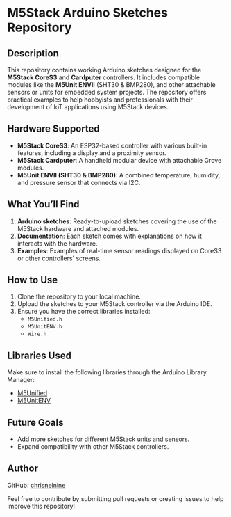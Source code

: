 # M5Stack Arduino Sketches Repository

## Description
This repository contains working Arduino sketches designed for the **M5Stack CoreS3** and **Cardputer** controllers. It includes compatible modules like the **M5Unit ENVII** (SHT30 & BMP280), and other attachable sensors or units for embedded system projects. The repository offers practical examples to help hobbyists and professionals with their development of IoT applications using M5Stack devices.

## Hardware Supported
- **M5Stack CoreS3**: An ESP32-based controller with various built-in features, including a display and a proximity sensor.
- **M5Stack Cardputer**: A handheld modular device with attachable Grove modules.
- **M5Unit ENVII (SHT30 & BMP280)**: A combined temperature, humidity, and pressure sensor that connects via I2C.

## What You’ll Find
1. **Arduino sketches**: Ready-to-upload sketches covering the use of the M5Stack hardware and attached modules.
2. **Documentation**: Each sketch comes with explanations on how it interacts with the hardware.
3. **Examples**: Examples of real-time sensor readings displayed on CoreS3 or other controllers' screens.

## How to Use
1. Clone the repository to your local machine.
2. Upload the sketches to your M5Stack controller via the Arduino IDE.
3. Ensure you have the correct libraries installed:
   - `M5Unified.h`
   - `M5UnitENV.h`
   - `Wire.h`

## Libraries Used
Make sure to install the following libraries through the Arduino Library Manager:
- [M5Unified](https://github.com/m5stack/M5Unified)
- [M5UnitENV](https://github.com/m5stack/M5Unit-ENV)

## Future Goals
- Add more sketches for different M5Stack units and sensors.
- Expand compatibility with other M5Stack controllers.

## Author
GitHub: [chrisnelnine](https://github.com/chrisnelnine)

Feel free to contribute by submitting pull requests or creating issues to help improve this repository!


